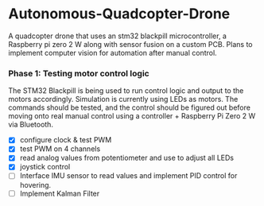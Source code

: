 # Autonomous-Quadcopter-Drone
A quadcopter drone that uses an stm32 blackpill microcontroller, a Raspberry pi zero 2 W along with sensor fusion on a custom PCB. Plans to implement computer vision for automation after manual control.

### Phase 1: Testing motor control logic
The STM32 Blackpill is being used to run control logic and output to the motors accordingly. Simulation is currently using LEDs as motors. The commands should be tested, and the control should be figured out before moving onto real manual control using a controller + Raspberry Pi Zero 2 W via Bluetooth. 
- [x] configure clock & test PWM
- [x] test PWM on 4 channels
- [x] read analog values from potentiometer and use to adjust all LEDs
- [x] joystick control
- [ ] Interface IMU sensor to read values and implement PID control for hovering.
- [ ] Implement Kalman Filter
